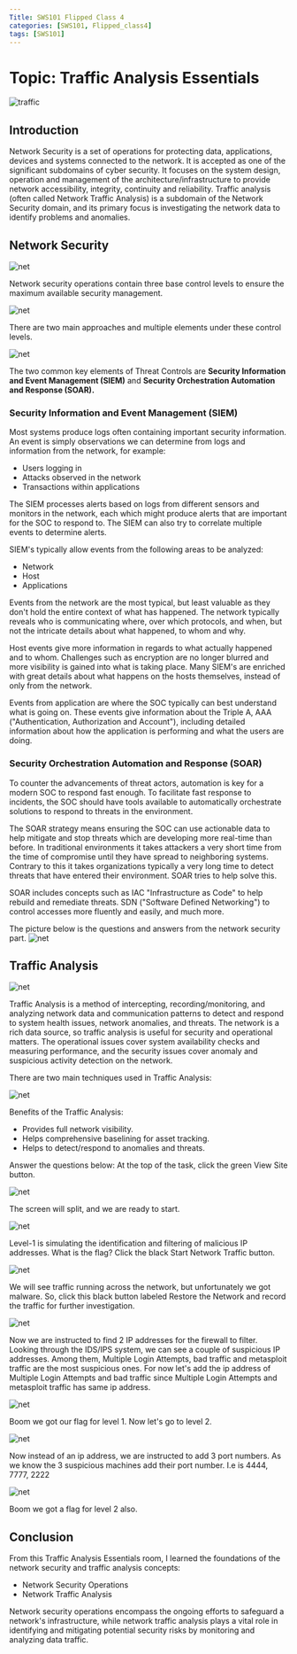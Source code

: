 ```yaml
---
Title: SWS101 Flipped Class 4
categories: [SWS101, Flipped_class4]
tags: [SWS101]
---
```


# Topic: Traffic Analysis Essentials

![traffic](/pictures/SWS_pictures/traffic.png)

## Introduction
Network Security is a set of operations for protecting data, applications, devices and systems connected to the network. It is accepted as one of the significant subdomains of cyber security. It focuses on the system design, operation and management of the architecture/infrastructure to provide network accessibility, integrity, continuity and reliability. Traffic analysis (often called Network Traffic Analysis) is a subdomain of the Network Security domain, and its primary focus is investigating the network data to identify problems and anomalies.

## Network Security
![net](/pictures/SWS_pictures/networkdata.png)

Network security operations contain three base control levels to ensure the maximum available security management.

![net](/pictures/SWS_pictures/networklevel.png)

There are two main approaches and multiple elements under these control levels.

![net](/pictures/SWS_pictures/mainapproach.png)

The two common key elements of Threat Controls are <b>Security Information and Event Management (SIEM)</b> and <b>Security Orchestration Automation and Response (SOAR).</b>

### Security Information and Event Management (SIEM)
Most systems produce logs often containing important security information. An event is simply observations we can determine from logs and information from the network, for example:
- Users logging in
- Attacks observed in the network
- Transactions within applications

The SIEM processes alerts based on logs from different sensors and monitors in the network, each which might produce alerts that are important for the SOC to respond to. The SIEM can also try to correlate multiple events to determine alerts.

SIEM's typically allow events from the following areas to be analyzed:
- Network
- Host
- Applications

Events from the network are the most typical, but least valuable as they don't hold the entire context of what has happened. The network typically reveals who is communicating where, over which protocols, and when, but not the intricate details about what happened, to whom and why.

Host events give more information in regards to what actually happened and to whom. Challenges such as encryption are no longer blurred and more visibility is gained into what is taking place. Many SIEM's are enriched with great details about what happens on the hosts themselves, instead of only from the network.

Events from application are where the SOC typically can best understand what is going on. These events give information about the Triple A, AAA ("Authentication, Authorization and Account"), including detailed information about how the application is performing and what the users are doing.


### Security Orchestration Automation and Response (SOAR)
To counter the advancements of threat actors, automation is key for a modern SOC to respond fast enough. To facilitate fast response to incidents, the SOC should have tools available to automatically orchestrate solutions to respond to threats in the environment.

The SOAR strategy means ensuring the SOC can use actionable data to help mitigate and stop threats which are developing more real-time than before. In traditional environments it takes attackers a very short time from the time of compromise until they have spread to neighboring systems. Contrary to this it takes organizations typically a very long time to detect threats that have entered their environment. SOAR tries to help solve this.

SOAR includes concepts such as IAC "Infrastructure as Code" to help rebuild and remediate threats. SDN ("Software Defined Networking") to control accesses more fluently and easily, and much more.

The picture below is the questions and answers from the network security part.
![net](/pictures/SWS_pictures/QnA.png)

## Traffic Analysis
![net](/pictures/SWS_pictures/trafficanalysis.png)

Traffic Analysis is a method of intercepting, recording/monitoring, and analyzing network data and communication patterns to detect and respond to system health issues, network anomalies, and threats. The network is a rich data source, so traffic analysis is useful for security and operational matters. The operational issues cover system availability checks and measuring performance, and the security issues cover anomaly and suspicious activity detection on the network.

There are two main techniques used in Traffic Analysis:

![net](/pictures/SWS_pictures/flow.png)

Benefits of the Traffic Analysis:
- Provides full network visibility.
- Helps comprehensive baselining for asset tracking.
- Helps to detect/respond to anomalies and threats.

Answer the questions below:
At the top of the task, click the green View Site button.

![net](/pictures/SWS_pictures/viewsite.png)

The screen will split, and we are  ready to start.

![net](/pictures/SWS_pictures/Netsec.png)

Level-1 is simulating the identification and filtering of malicious IP addresses.
What is the flag?
Click the black Start Network Traffic button.

![net](/pictures/SWS_pictures/restorerun.png)

We will see traffic running across the network, but unfortunately we got malware. So, click this  black button labeled Restore the Network and record the traffic for further investigation.

![net](/pictures/SWS_pictures/log.png)

Now we are instructed to find 2 IP addresses for the firewall to filter. Looking through the IDS/IPS system, we can see a couple of suspicious IP addresses. Among them, Multiple Login Attempts, bad traffic and metasploit traffic are the most suspicious ones. For now let's add the ip address of Multiple Login Attempts and bad traffic since Multiple Login Attempts and metasploit traffic has same ip address.

![net](/pictures/SWS_pictures/level1flag.png)

Boom we got our flag for level 1. Now let's go to level 2.

![net](/pictures/SWS_pictures/level2.png)

Now instead of an ip address, we are instructed to add 3 port numbers. As we know the 3 suspicious machines add their port number. I.e is 4444, 7777, 2222

![net](/pictures/SWS_pictures/level2flag.png)

Boom we got a flag for level 2 also.

## Conclusion
From this Traffic Analysis Essentials room, I learned the foundations of the network security and traffic analysis concepts:
- Network Security Operations
- Network Traffic Analysis

Network security operations encompass the ongoing efforts to safeguard a network's infrastructure, while network traffic analysis plays a vital role in identifying and mitigating potential security risks by monitoring and analyzing data traffic.
